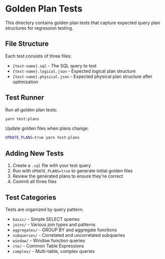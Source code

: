 # Golden Plan Tests

This directory contains golden plan tests that capture expected query plan structures for regression testing.

## File Structure

Each test consists of three files:
- `{test-name}.sql` - The SQL query to test
- `{test-name}.logical.json` - Expected logical plan structure
- `{test-name}.physical.json` - Expected physical plan structure after optimization

## Test Runner

Run all golden plan tests:
```bash
yarn test:plans
```

Update golden files when plans change:
```bash
UPDATE_PLANS=true yarn test:plans
```

## Adding New Tests

1. Create a `.sql` file with your test query
2. Run with `UPDATE_PLANS=true` to generate initial golden files
3. Review the generated plans to ensure they're correct
4. Commit all three files

## Test Categories

Tests are organized by query pattern:
- `basic/` - Simple SELECT queries
- `joins/` - Various join types and patterns
- `aggregates/` - GROUP BY and aggregate functions
- `subqueries/` - Correlated and uncorrelated subqueries
- `window/` - Window function queries
- `cte/` - Common Table Expressions
- `complex/` - Multi-table, complex queries 
